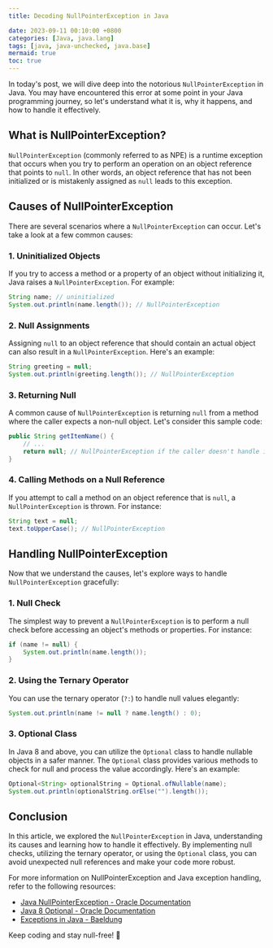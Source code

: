 ```yaml
---
title: Decoding NullPointerException in Java

date: 2023-09-11 00:10:00 +0800
categories: [Java, java.lang]
tags: [java, java-unchecked, java.base]
mermaid: true
toc: true
---
```


In today's post, we will dive deep into the notorious `NullPointerException` in Java. You may have encountered this error at some point in your Java programming journey, so let's understand what it is, why it happens, and how to handle it effectively.

## What is NullPointerException?

`NullPointerException` (commonly referred to as NPE) is a runtime exception that occurs when you try to perform an operation on an object reference that points to `null`. In other words, an object reference that has not been initialized or is mistakenly assigned as `null` leads to this exception.

## Causes of NullPointerException

There are several scenarios where a `NullPointerException` can occur. Let's take a look at a few common causes:

### 1. Uninitialized Objects

If you try to access a method or a property of an object without initializing it, Java raises a `NullPointerException`. For example:

```java
String name; // uninitialized
System.out.println(name.length()); // NullPointerException
```

### 2. Null Assignments

Assigning `null` to an object reference that should contain an actual object can also result in a `NullPointerException`. Here's an example:

```java
String greeting = null;
System.out.println(greeting.length()); // NullPointerException
```

### 3. Returning Null

A common cause of `NullPointerException` is returning `null` from a method where the caller expects a non-null object. Let's consider this sample code:

```java
public String getItemName() {
    // ...
    return null; // NullPointerException if the caller doesn't handle it correctly
}
```

### 4. Calling Methods on a Null Reference

If you attempt to call a method on an object reference that is `null`, a `NullPointerException` is thrown. For instance:

```java
String text = null;
text.toUpperCase(); // NullPointerException
```

## Handling NullPointerException

Now that we understand the causes, let's explore ways to handle `NullPointerException` gracefully:

### 1. Null Check

The simplest way to prevent a `NullPointerException` is to perform a null check before accessing an object's methods or properties. For instance:

```java
if (name != null) {
    System.out.println(name.length());
}
```

### 2. Using the Ternary Operator

You can use the ternary operator (`?:`) to handle null values elegantly:

```java
System.out.println(name != null ? name.length() : 0);
```

### 3. Optional Class

In Java 8 and above, you can utilize the `Optional` class to handle nullable objects in a safer manner. The `Optional` class provides various methods to check for null and process the value accordingly. Here's an example:

```java
Optional<String> optionalString = Optional.ofNullable(name);
System.out.println(optionalString.orElse("").length());
```

## Conclusion

In this article, we explored the `NullPointerException` in Java, understanding its causes and learning how to handle it effectively. By implementing null checks, utilizing the ternary operator, or using the `Optional` class, you can avoid unexpected null references and make your code more robust.

For more information on NullPointerException and Java exception handling, refer to the following resources:

- [Java NullPointerException - Oracle Documentation](https://docs.oracle.com/javase/10/docs/api/java/lang/NullPointerException.html)
- [Java 8 Optional - Oracle Documentation](https://docs.oracle.com/javase/8/docs/api/java/util/Optional.html)
- [Exceptions in Java - Baeldung](https://www.baeldung.com/java-exceptions)

Keep coding and stay null-free! 🚀
